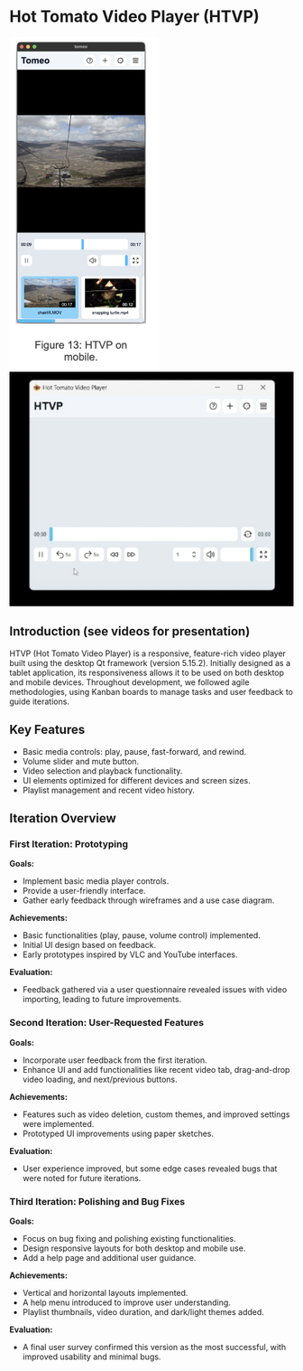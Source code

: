 # Hot Tomato Video Player (HTVP)

![Alt text](Images/img1.png)
![Alt text](Images/img2.png)

## Introduction (see videos for presentation)

HTVP (Hot Tomato Video Player) is a responsive, feature-rich video player built using the desktop Qt framework (version 5.15.2). Initially designed as a tablet application, its responsiveness allows it to be used on both desktop and mobile devices. Throughout development, we followed agile methodologies, using Kanban boards to manage tasks and user feedback to guide iterations.

## Key Features

- Basic media controls: play, pause, fast-forward, and rewind.
- Volume slider and mute button.
- Video selection and playback functionality.
- UI elements optimized for different devices and screen sizes.
- Playlist management and recent video history.

## Iteration Overview

### **First Iteration: Prototyping**

**Goals:**

- Implement basic media player controls.
- Provide a user-friendly interface.
- Gather early feedback through wireframes and a use case diagram.

**Achievements:**

- Basic functionalities (play, pause, volume control) implemented.
- Initial UI design based on feedback.
- Early prototypes inspired by VLC and YouTube interfaces.

**Evaluation:**

- Feedback gathered via a user questionnaire revealed issues with video importing, leading to future improvements.

### **Second Iteration: User-Requested Features**

**Goals:**

- Incorporate user feedback from the first iteration.
- Enhance UI and add functionalities like recent video tab, drag-and-drop video loading, and next/previous buttons.

**Achievements:**

- Features such as video deletion, custom themes, and improved settings were implemented.
- Prototyped UI improvements using paper sketches.

**Evaluation:**

- User experience improved, but some edge cases revealed bugs that were noted for future iterations.

### **Third Iteration: Polishing and Bug Fixes**

**Goals:**

- Focus on bug fixing and polishing existing functionalities.
- Design responsive layouts for both desktop and mobile use.
- Add a help page and additional user guidance.

**Achievements:**

- Vertical and horizontal layouts implemented.
- A help menu introduced to improve user understanding.
- Playlist thumbnails, video duration, and dark/light themes added.

**Evaluation:**

- A final user survey confirmed this version as the most successful, with improved usability and minimal bugs.
